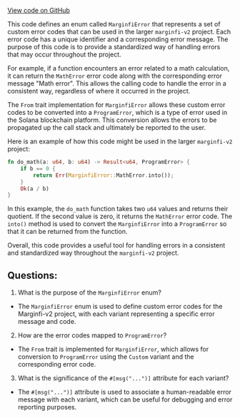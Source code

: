 [View code on GitHub](https://github.com/mrgnlabs/marginfi-v2/src/errors.rs)

This code defines an enum called `MarginfiError` that represents a set of custom error codes that can be used in the larger `marginfi-v2` project. Each error code has a unique identifier and a corresponding error message. The purpose of this code is to provide a standardized way of handling errors that may occur throughout the project.

For example, if a function encounters an error related to a math calculation, it can return the `MathError` error code along with the corresponding error message "Math error". This allows the calling code to handle the error in a consistent way, regardless of where it occurred in the project.

The `From` trait implementation for `MarginfiError` allows these custom error codes to be converted into a `ProgramError`, which is a type of error used in the Solana blockchain platform. This conversion allows the errors to be propagated up the call stack and ultimately be reported to the user.

Here is an example of how this code might be used in the larger `marginfi-v2` project:

```rust
fn do_math(a: u64, b: u64) -> Result<u64, ProgramError> {
    if b == 0 {
        return Err(MarginfiError::MathError.into());
    }
    Ok(a / b)
}
```

In this example, the `do_math` function takes two `u64` values and returns their quotient. If the second value is zero, it returns the `MathError` error code. The `into()` method is used to convert the `MarginfiError` into a `ProgramError` so that it can be returned from the function.

Overall, this code provides a useful tool for handling errors in a consistent and standardized way throughout the `marginfi-v2` project.
## Questions: 
 1. What is the purpose of the `MarginfiError` enum?
- The `MarginfiError` enum is used to define custom error codes for the Marginfi-v2 project, with each variant representing a specific error message and code.

2. How are the error codes mapped to `ProgramError`?
- The `From` trait is implemented for `MarginfiError`, which allows for conversion to `ProgramError` using the `Custom` variant and the corresponding error code.

3. What is the significance of the `#[msg("...")]` attribute for each variant?
- The `#[msg("...")]` attribute is used to associate a human-readable error message with each variant, which can be useful for debugging and error reporting purposes.